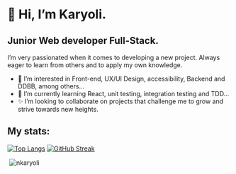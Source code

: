 # 👋 Hi, I’m Karyoli.
 ## Junior Web developer Full-Stack.
 I’m very passionated when it comes to developing a new project. Always eager to learn from others and to apply my own knowledge.
- 👀 I’m interested in Front-end, UX/UI Design, accessibility, Backend and DDBB, among others...
- 🌱 I’m currently learning React, unit testing, integration testing and TDD...
- ✨ I’m looking to collaborate on projects that challenge me to grow and strive towards new heights.

## My stats:
[![Top Langs](https://github-readme-stats.vercel.app/api/top-langs/?username=nkaryoli&layout=compact&theme=vision-friendly-light)](https://github.com/nkaryoli/github-readme-stats)
[![GitHub Streak](http://github-readme-streak-stats.herokuapp.com?user=nkaryoli&theme=light&background=ffffff)](https://git.io/streak-stats)
<p>&nbsp;<img align="center" src="https://github-readme-stats.vercel.app/api?username=nkaryoli&show_icons=true&locale=en" alt="nkaryoli" /></p>
